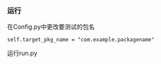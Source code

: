 ### 运行
在Config.py中更改要测试的包名
```commandline
self.target_pkg_name = "com.example.packagename"
```
运行run.py